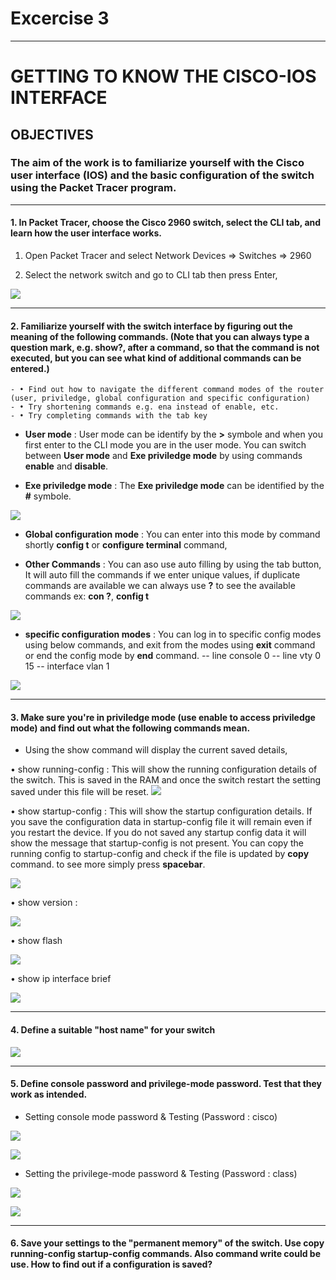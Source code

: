 # Excercise 3

---

# GETTING TO KNOW THE CISCO-IOS INTERFACE

## OBJECTIVES

### The aim of the work is to familiarize yourself with the Cisco user interface (IOS) and the basic configuration of the switch using the Packet Tracer program.

---

#### 1. In Packet Tracer, choose the Cisco 2960 switch, select the CLI tab, and learn how the user interface works.

1. Open Packet Tracer and select Network Devices => Switches => 2960

2. Select the network switch and go to CLI tab then press Enter,

![](Images/1.png)

---

#### 2. Familiarize yourself with the switch interface by figuring out the meaning of the following commands. (Note that you can always type a question mark, e.g. show?, after a command, so that the command is not executed, but you can see what kind of additional commands can be entered.)

    - • Find out how to navigate the different command modes of the router (user, priviledge, global configuration and specific configuration)
    - • Try shortening commands e.g. ena instead of enable, etc.
    - • Try completing commands with the tab key

- **User mode** : User mode can be identify by the **>** symbole and when you first enter to the CLI mode you are in the user mode. You can switch between **User mode** and **Exe priviledge mode** by using commands **enable** and **disable**.

- **Exe priviledge mode** : The **Exe priviledge mode** can be identified by the **#** symbole.

![](Images/2.png)

- **Global configuration mode** : You can enter into this mode by command shortly **config t** or **configure terminal** command,

- **Other Commands** : You can aso use auto filling by using the tab button, It will auto fill the commands if we enter unique values, if duplicate commands are available we can always use **?** to see the available commands ex: **con ?**, **config t**

![](Images/3.png)

- **specific configuration modes** : You can log in to specific config modes using below commands, and exit from the modes using **exit** command or end the config mode by **end** command.
  -- line console 0
  -- line vty 0 15
  -- interface vlan 1

![](Images/4.png)

---

#### 3. Make sure you're in priviledge mode (use enable to access priviledge mode) and find out what the following commands mean.

- Using the show command will display the current saved details,

• show running-config : This will show the running configuration details of the switch. This is saved in the RAM and once the switch restart the setting saved under this file will be reset.
![](Images/5.png)

• show startup-config : This will show the startup configuration details. If you save the configuration data in startup-config file it will remain even if you restart the device. If you do not saved any startup config data it will show the message that startup-config is not present. You can copy the running config to startup-config and check if the file is updated by **copy** command. to see more simply press **spacebar**.

![](Images/6.png)

• show version :

![](Images/7.png)

• show flash

![](Images/8.png)

• show ip interface brief

![](Images/9.png)

---

#### 4. Define a suitable "host name" for your switch

![](Images/10.png)

---

#### 5. Define console password and privilege-mode password. Test that they work as intended.

- Setting console mode password & Testing (Password : cisco)

![](Images/11.png)

![](Images/12.png)

- Setting the privilege-mode password & Testing (Password : class)

![](Images/13.png)

![](Images/14.png)

---

#### 6. Save your settings to the "permanent memory" of the switch. Use copy running-config startup-config commands. Also command write could be use. How to find out if a configuration is saved?
